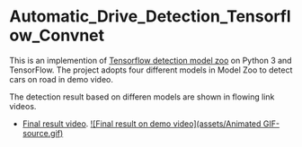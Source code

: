 # Automatic_Drive_Detection_Tensorflow_Convnet

This is an implemention of [Tensorflow detection model zoo](https://github.com/tensorflow/models/blob/master/research/object_detection/g3doc/detection_model_zoo.md) on Python 3 and TensorFlow. The project adopts four different models in Model Zoo to detect cars on road in demo video. 

The detection result based on differen models are shown in flowing link videos.
* [Final result video](https://www.youtube.com/watch?v=Pv2qcNR-PMs).
[![Final result on demo video](assets/Animated GIF-source.gif)](https://www.youtube.com/watch?v=Pv2qcNR-PMs)

